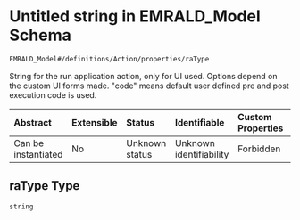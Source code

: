 # Untitled string in EMRALD\_Model Schema

```txt
EMRALD_Model#/definitions/Action/properties/raType
```

String for the run application action, only for UI used. Options depend on the custom UI forms made. "code" means default user defined pre and post execution code is used.

| Abstract            | Extensible | Status         | Identifiable            | Custom Properties | Additional Properties | Access Restrictions | Defined In                                                                                    |
| :------------------ | :--------- | :------------- | :---------------------- | :---------------- | :-------------------- | :------------------ | :-------------------------------------------------------------------------------------------- |
| Can be instantiated | No         | Unknown status | Unknown identifiability | Forbidden         | Allowed               | none                | [EMRALD\_JsonSchemaV3\_0.json\*](../../out/EMRALD_JsonSchemaV3_0.json "open original schema") |

## raType Type

`string`
